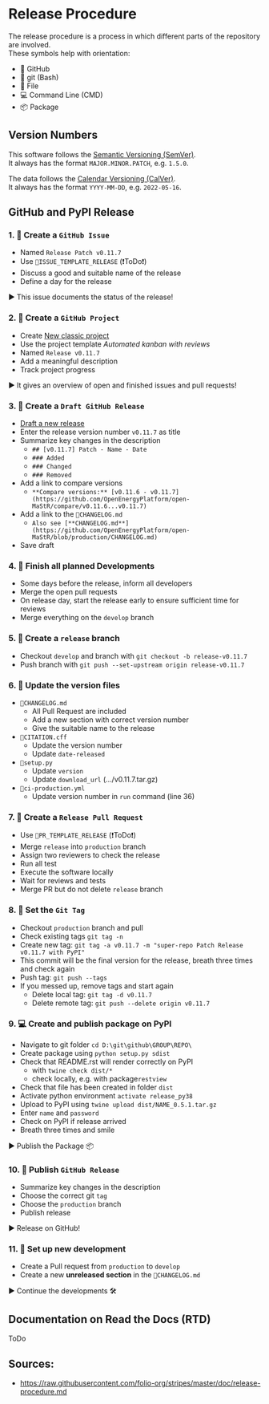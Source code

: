 # Release Procedure

The release procedure is a process in which different parts of the repository are involved.<br>
These symbols help with orientation:
* 🐙 GitHub
* 💠 git (Bash)
* 📝 File
* 💻 Command Line (CMD)
* 📦 Package


## Version Numbers

This software follows the [Semantic Versioning (SemVer)](https://semver.org/).<br>
It always has the format `MAJOR.MINOR.PATCH`, e.g. `1.5.0`.

The data follows the [Calendar Versioning (CalVer)](https://calver.org/).<br>
It always has the format `YYYY-MM-DD`, e.g. `2022-05-16`.


## GitHub and PyPI Release

### 1. 🐙 Create a `GitHub Issue`
* Named `Release Patch v0.11.7`
* Use `📝ISSUE_TEMPLATE_RELEASE` (❗ToDo❗)
* Discuss a good and suitable name of the release
* Define a day for the release

▶️ This issue documents the status of the release!

### 2. 🐙 Create a `GitHub Project`
* Create [New classic project](https://github.com/OpenEnergyPlatform/open-MaStR/projects?type=classic)
* Use the project template *Automated kanban with reviews*
* Named `Release v0.11.7`
* Add a meaningful description
* Track project progress

▶️ It gives an overview of open and finished issues and pull requests!

### 3. 🐙 Create a `Draft GitHub Release`
* [Draft a new release](https://github.com/OpenEnergyPlatform/open-MaStR/releases/new)
* Enter the release version number `v0.11.7` as title
* Summarize key changes in the description
    * `## [v0.11.7] Patch - Name - Date`
    * `### Added`
    * `### Changed`
    * `### Removed`
* Add a link to compare versions
    * `**Compare versions:** [v0.11.6 - v0.11.7](https://github.com/OpenEnergyPlatform/open-MaStR/compare/v0.11.6...v0.11.7)`
* Add a link to the `📝CHANGELOG.md`
    * `Also see [**CHANGELOG.md**](https://github.com/OpenEnergyPlatform/open-MaStR/blob/production/CHANGELOG.md)`
* Save draft

### 4. 🐙 Finish all planned Developments
* Some days before the release, inform all developers
* Merge the open pull requests
* On release day, start the release early to ensure sufficient time for reviews
* Merge everything on the `develop` branch

### 5. 💠 Create a `release` branch
* Checkout `develop` and branch with `git checkout -b release-v0.11.7`
* Push branch with `git push --set-upstream origin release-v0.11.7`

### 6. 📝 Update the version files
* `📝CHANGELOG.md`
    * All Pull Request are included
    * Add a new section with correct version number
    * Give the suitable name to the release
* `📝CITATION.cff`
    * Update the version number
    * Update `date-released`
* `📝setup.py`
    * Update `version`
    * Update `download_url` (.../v0.11.7.tar.gz)
* `📝ci-production.yml`
    * Update version number in `run` command (line 36)

### 7. 🐙 Create a `Release Pull Request`
* Use `📝PR_TEMPLATE_RELEASE` (❗ToDo❗)
* Merge `release` into `production` branch
* Assign two reviewers to check the release
* Run all test
* Execute the software locally
* Wait for reviews and tests
* Merge PR but do not delete `release` branch

### 8. 💠 Set the `Git Tag`
* Checkout `production` branch and pull
* Check existing tags `git tag -n`
* Create new tag: `git tag -a v0.11.7 -m "super-repo Patch Release v0.11.7 with PyPI"`
* This commit will be the final version for the release, breath three times and check again
* Push tag: `git push --tags`
* If you messed up, remove tags and start again
    * Delete local tag: `git tag -d v0.11.7`
    * Delete remote tag: `git push --delete origin v0.11.7`

### 9. 💻 Create and publish package on PyPI
* Navigate to git folder `cd D:\git\github\GROUP\REPO\`
* Create package using `python setup.py sdist`
* Check that README.rst  will render correctly on PyPI
  * with `twine check dist/*`
  * check locally, e.g. with package`restview`
* Check that file has been created in folder `dist`
* Activate python environment `activate release_py38`
* Upload to PyPI using `twine upload dist/NAME_0.5.1.tar.gz`
* Enter `name` and `password`
* Check on PyPI if release arrived
* Breath three times and smile

▶️ Publish the Package 📦

### 10. 🐙 Publish `GitHub Release`
* Summarize key changes in the description
* Choose the correct git `tag`
* Choose the `production` branch
* Publish release

▶️ Release on GitHub!

### 11. 🐙 Set up new development
* Create a Pull request from `production` to `develop`
* Create a new **unreleased section** in the `📝CHANGELOG.md`

▶️ Continue the developments 🛠

## Documentation on Read the Docs (RTD)
ToDo


## Sources:
* https://raw.githubusercontent.com/folio-org/stripes/master/doc/release-procedure.md
